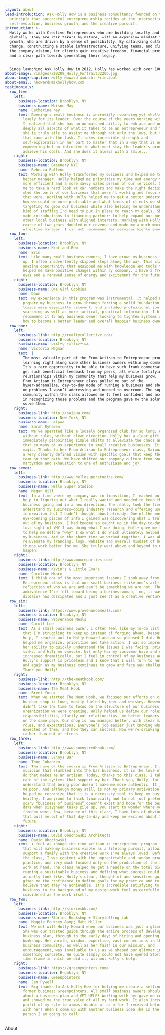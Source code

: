 ```yaml
---
layout: about
lead-introduction: Ask Holly How is a business consultancy founded on the
  principle that successful entrepreneurship resides at the intersection of
  self-evolution, business growth, and the creative pursuit.
introduction: >-
  Holly works with Creative Entrepreneurs who are building locally and growing
  globally. They are risk takers by nature, with an expansive mindset for
  growth, who are driven by a sense of possibility. By catalyzing culture
  change, constructing a stable infrastructure, unifying teams, and clarifying
  the company vision, her clients gain creative freedom, financial prosperity,
  and a clear path towards generating their legacy. 


  Since launching Ask Holly How in 2012, Holly has worked with over 1000 businesses through her private consulting and business growth program. She has a rich background as a professional ballet dancer, music therapist, medical researcher, bassoonist, VP of Operations and Finance, and Visiting Professor of Business at Pratt Institute. She holds a degree in Music Therapy from Berklee College of Music, A Certificate in Pre-Medical Sciences from Columbia University, and is currently pursuing a Graduate Certificate in Religions of the World at the Harvard Extension. She is currently at work on her first book. Each of these pursuits has allowed her to shape her approach and philosophy to helping entrepreneurs grow their businesses without sacrificing their souls.
about-image: /images/200209_Holly_Portrait3220b.jpg
about-image-caption: Holly Howard &mdash; Principal
about-email: hhoward@askhollyhow.com
testimonials:
  row_five:
    left:
      business-location: Brooklyn, NY
      business-name: Maison May
      name: Catherine May
      text: Running a small business is incredibly rewarding yet challenging and often
        lonely for its leader. Over the course of the years working with Holly,
        I realized that she has an un-matched ability to embrace and understand
        deeply all aspects of what it takes to be an entrepreneur and therefore,
        she is truly able to assist me through not only the lows, but the highs
        that came with the task. It takes incredible strength and
        self-exploration in her part to master that in a way that is not only
        empowering but no intrusive in what must stay the leader's process to
        achieve his goals. And she does it always with a smile...
    right:
      business-location: Brooklyn, NY
      business-name: Greenery NYC
      name: Rebecca Bullene
      text: Working with Holly transformed my business and helped me to become a
        better manager. Holly helped me prioritize my time and energy to become
        more efficient and a more savvy sales person of our services. She helped
        me to take a hard look at our numbers and make the right decisions to
        shed the parts of our business that weren't working and focus on those
        that were. Working with Holly helped me to get a better understanding of
        how we could be more profitable and what kinds of clients we should be
        targeting to grow our business while also helping me understand what
        kind of staffing I'd need to put in place to reach my goals. She also
        made introductions to financing partners to help expand our business and
        other local business with aligned interests. Working with Holly over the
        course of two years doubled our revenue and made me a much more
        effective manager. I can not recommend her services highly enough!
  row_four:
    left:
      business-location: Brooklyn, NY
      business-name: Knot and Bow
      name: Erin
      text: Like many small business owners, I have grown my business from the ground
        up. I often inadvertently skipped steps along the way. This class was an
        amazing opportunity that equipped me with knowledge and tools that
        helped me make positive changes within my company. I have a fresh set of
        eyes and a renewed sense of energy and excitement for the future.
    right:
      business-location: Brooklyn, NY
      business-name: One Girl Cookies
      name: Dawn
      text: My experience in this program was instrumental. It helped me intelligently
        prepare my business to grow through forming a solid foundation. The
        topics were especially relevant, and included professional soul
        searching as well as more tactical, practical information. I highly
        recommend it to any business owner looking to tighten systems and learn
        how to become a better leader and overall happier business owner.
  row_one:
    left:
      business-link: http://realtycollective.com/
      business-location: Brooklyn, NY
      business-name: Realty Collective
      name: Victoria Hagman
      text: |
        The most valuable part of the From Artisan to Entrepreneur program was
        learning right along side other business owners within my community.
        It’s a rare opportunity to be able to have such frank conversations and
        get such beneficial feedback from my peers, all while fortifying the
        relationships within my community that help my business grow. Taking the
        From Artisan to Entrepreneur class pulled me out of the
        hyper-adrenaline, day-to-day mode of running a business and shed light
        on problems I wasn’t addressing and needed to overcome. The supportive
        community within the class allowed me to feel confident and accountable
        in recognizing those problems and the program gave me the solutions to
        solve them.
    right:
      business-link: http://saipua.com/
      business-location: New York, NY
      business-name: Saipua
      name: Sarah Ryhanen
      text: We’ve operated like a loosely organized club for so long; without systems,
        without rules, without clear direction. Holly has a clear gift for
        immediately pinpointing simple shifts to alleviate the chaos and hangups
        that so many of us experience in small creative businesses. It’s like
        magic. Thanks to her From Artisan to Entrepreneur class, Saipua now has
        a very clearly defined vision with specific goals that keep the whole
        team on that path. We have shifted our company culture from one of
        martyrdom and exhaustion to one of enthusiasm and joy.
  row_seven:
    left:
      business-link: http://www.hellosuperstudios.com/
      business-location: Brooklyn, NY
      business-name: Hello Super Studios
      name: Megan Hill
      text: In a time where my company was in transition, I reached out to Holly for
        help in figuring out what I really wanted and needed to keep the
        business going and in a new direction. She really took the time to
        understand my business—doing industry research and offering useful
        information that I hadn’t thought about already. One of the most
        eye-opening pieces of info I gained was discovering what I truly wanted
        out of my business. I had become so caught up in the day-to-day, I had
        lost sight of WHY I was doing what I was doing. Holly gave me the tools
        to help me define “why” I do what I do which ultimately helped me expand
        my business. And in the short time we worked together, I was able to
        rejuvenate my branding, logo, website and overall mindset of how to make
        things work better for me. She truly went above and beyond to make it
        happen!
    right:
      business-link: http://www.mooreparties.com/
      business-location: Brooklyn, NY
      business-name: Kevin's & Little Eva's
      name: Caroline Moore
      text: I think one of the most important lessons I took away from the Artisan to
        Entrepreneur class is that our small business (like one’s art) is a
        reflection of who we are and can’t be something we are not. The
        ambivalence I’ve felt toward being a businesswoman, (no, it was utter
        disdain) has dissipated and I just see it as a creative venture.
  row_six:
    left:
      business-link: https://www.provenancemeals.com/
      business-location: Brooklyn, NY
      business-name: Provenance Meals
      name: Caroll Lee
      text: As a small business owner, I often feel like my to-do list is endless and
        that I’m struggling to keep up instead of forging ahead. Desperate for
        help, I reached out to Holly Howard and am so pleased I did. Holly
        helped me organize, prioritize and take action. I was so impressed with
        her ability to quickly understand the issues I was facing, prioritize my
        tasks, and help me execute. Not only has my customer base and sales
        increased dramatically, but I feel in control of my business again.
        Holly’s support is priceless and I know that I will turn to her again
        and again as my business continues to grow and face new challenges.
        Thank you Holly!
    right:
      business-link: http://the-meathook.com/
      business-location: Brooklyn, NY
      business-name: The Meat Hook
      name: Brent Young
      text: When we started The Meat Hook, we focused our efforts on creating the best
        butcher shop in town, mostly fueled by beer and whiskey. However, we
        didn’t take the time to focus on the structure of our business, and the
        organization we were creating. Holly helped us define our roles and
        responsibilities, clarify our relationships, be better leaders, and get
        on the same page. Our shop is now managed better, with clear managerial
        roles, and expectations. Everyone’s job easier just knowing what is
        expected of them, and how they can succeed. Now we’re drinking to relax,
        rather than out of stress.
  row_three:
    left:
      business-link: http://www.sunnysredhook.com/
      business-location: Brooklyn, NY
      business-name: Sunnys Bar
      name: Tone Johansen
      text: The name of the course is From Artisan to Entrepreneur. I am an artist and
        musician that stumbled into the bar business. It is the love of what I
        do that makes me an artisan. Today, thanks to this class, I take better
        care of the systems that support my bar. Thank you, Holly, for making me
        understand that being poor doesn’t make me more authentic. It just makes
        me poor. And although money still is not my primary motivation, you
        helped me recognize that it is a necessary tool to keep my business
        healthy. I am proud to think financially and to not just pretend the
        scary “business of business” doesn’t exist and hope for the best. On the
        days when sisyphean tasks pile up, you start to wonder where your
        freedom went. Now, because of this class, I have lots of obvious goals
        that pull me out of that day-to-day and keep me excited about the
        future.
    right:
      business-location: Brooklyn, NY
      business-name: David Obuchowski Architects
      name: David Obochowski
      text: I feel as though the From Artisan to Entrepreneur program is the thing
        that will make my business viable as a lifelong pursuit, allowing me to
        support a family with the creative work I’ve always loved. Before I took
        the class, I was content with the unpredictable and random growth of my
        practice, and very much focused only on the production of the immediate
        work at hand. The class helped me get a handle on the total picture of
        running a sustainable business and defining what success could and would
        actually look like. Holly’s clear, thoughtful and sensitive guidance has
        given me the confidence to define goals for my practice and to actually
        believe that they’re achievable. It’s incredible satisfying to have the
        business in the background of my design work feel as carefully
        considered as the work itself.
  row_two:
    left:
      business-link: http://storiesbk.com/
      business-location: Brooklyn, NY
      business-name: Stories Bookshop + Storytelling Lab
      name: Maggie Pouncey &amp; Matt Miller
      text: We met with Holly Howard when our business was just a glimmer of an idea.
        She was our trusted guide through the entire process of developing our
        business plan, through to the early days of hiring and opening our
        bookshop. Her warmth, wisdom, expertise, vast connections in the small
        business community, as well as her faith in our mission, and
        encouragement, was invaluable to us as we shaped our glimmer into
        something concrete. We quite simply could not have opened Stories in the
        time frame in which we did it, without Holly's help.
    right:
      business-link: https://greenpointers.com/
      business-location: Brooklyn, NY
      business-name: Greenpointers
      name: Jen Pywell
      text: Big thanks to Ask Holly How for helping me create a selling plan for my
        former business Greenpointers. All small business owners should think
        about a business plan and GET HELP! Working with her gave me confidence
        and showed me the true value of all my hard work. It also increased the
        profit of my sale to almost double of an offer I received before working
        with her! When I come up with another business idea she is the first
        person I am going to call!
---
```

About


